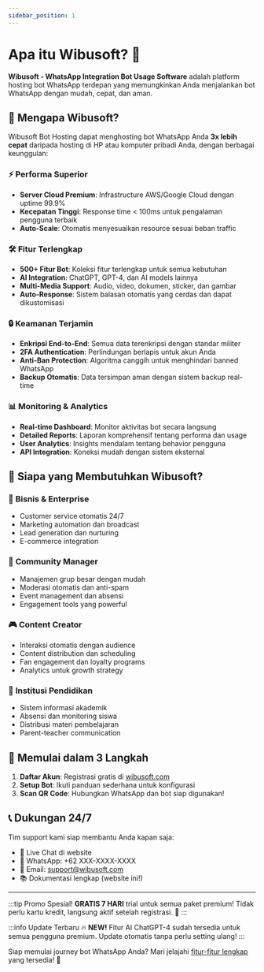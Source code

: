 ```yaml
---
sidebar_position: 1
---
```


# Apa itu Wibusoft? 🚀

**Wibusoft - WhatsApp Integration Bot Usage Software** adalah platform hosting bot WhatsApp terdepan yang memungkinkan Anda menjalankan bot WhatsApp dengan mudah, cepat, dan aman.

## 🌟 Mengapa Wibusoft?

Wibusoft Bot Hosting dapat menghosting bot WhatsApp Anda **3x lebih cepat** daripada hosting di HP atau komputer pribadi Anda, dengan berbagai keunggulan:

### ⚡ Performa Superior
- **Server Cloud Premium**: Infrastructure AWS/Google Cloud dengan uptime 99.9%
- **Kecepatan Tinggi**: Response time < 100ms untuk pengalaman pengguna terbaik
- **Auto-Scale**: Otomatis menyesuaikan resource sesuai beban traffic

### 🛠️ Fitur Terlengkap
- **500+ Fitur Bot**: Koleksi fitur terlengkap untuk semua kebutuhan
- **AI Integration**: ChatGPT, GPT-4, dan AI models lainnya
- **Multi-Media Support**: Audio, video, dokumen, sticker, dan gambar
- **Auto-Response**: Sistem balasan otomatis yang cerdas dan dapat dikustomisasi

### 🔒 Keamanan Terjamin
- **Enkripsi End-to-End**: Semua data terenkripsi dengan standar militer
- **2FA Authentication**: Perlindungan berlapis untuk akun Anda
- **Anti-Ban Protection**: Algoritma canggih untuk menghindari banned WhatsApp
- **Backup Otomatis**: Data tersimpan aman dengan sistem backup real-time

### 📊 Monitoring & Analytics
- **Real-time Dashboard**: Monitor aktivitas bot secara langsung
- **Detailed Reports**: Laporan komprehensif tentang performa dan usage
- **User Analytics**: Insights mendalam tentang behavior pengguna
- **API Integration**: Koneksi mudah dengan sistem eksternal

## 🎯 Siapa yang Membutuhkan Wibusoft?

### 👑 **Bisnis & Enterprise**
- Customer service otomatis 24/7
- Marketing automation dan broadcast
- Lead generation dan nurturing
- E-commerce integration

### 👥 **Community Manager**
- Manajemen grup besar dengan mudah
- Moderasi otomatis dan anti-spam
- Event management dan absensi
- Engagement tools yang powerful

### 🎮 **Content Creator**
- Interaksi otomatis dengan audience
- Content distribution dan scheduling
- Fan engagement dan loyalty programs
- Analytics untuk growth strategy

### 🏫 **Institusi Pendidikan**
- Sistem informasi akademik
- Absensi dan monitoring siswa
- Distribusi materi pembelajaran
- Parent-teacher communication

## 🚀 Memulai dalam 3 Langkah

1. **Daftar Akun**: Registrasi gratis di [wibusoft.com](https://wibusoft.com)
2. **Setup Bot**: Ikuti panduan sederhana untuk konfigurasi
3. **Scan QR Code**: Hubungkan WhatsApp dan bot siap digunakan!

## 📞 Dukungan 24/7

Tim support kami siap membantu Anda kapan saja:
- 💬 Live Chat di website
- 📱 WhatsApp: +62 XXX-XXXX-XXXX
- 📧 Email: support@wibusoft.com
- 📚 Dokumentasi lengkap (website ini!)

---

:::tip Promo Spesial!
**GRATIS 7 HARI** trial untuk semua paket premium! Tidak perlu kartu kredit, langsung aktif setelah registrasi. 🎉
:::

:::info Update Terbaru
🔥 **NEW!** Fitur AI ChatGPT-4 sudah tersedia untuk semua pengguna premium. Update otomatis tanpa perlu setting ulang!
:::

Siap memulai journey bot WhatsApp Anda? Mari jelajahi [fitur-fitur lengkap](/docs/category/features) yang tersedia! 🌟
